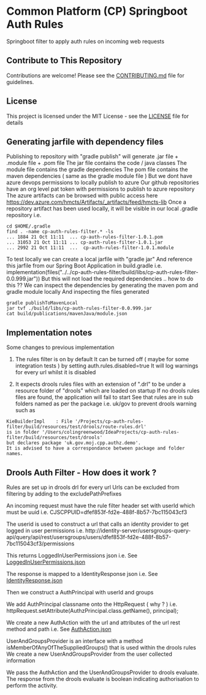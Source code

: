 # Common Platform (CP) Springboot Auth Rules
Springboot filter to apply auth rules on incoming web requests

## Contribute to This Repository

Contributions are welcome! Please see the [CONTRIBUTING.md](.github/CONTRIBUTING.md) file for guidelines.

## License

This project is licensed under the MIT License - see the [LICENSE](LICENSE) file for details


## Generating jarfile with dependency files
Publishing to repository with "gradle publish" will generate .jar file + .module file + .pom file
The jar file contains the code / java classes
The module file contains the gradle dependencies
The pom file contains the maven dependencies ( same as the gradle module file )
But we dont have azure devops permissions to locally publish to azure
Our github repositories have an org level pat token with permissions to publish to azure repository
The azure artifacts can be browsed with public access here
https://dev.azure.com/hmcts/Artifacts/_artifacts/feed/hmcts-lib
Once a repository artifact has been used locally, it will be visible in our local .gradle repository
i.e.
```
cd $HOME/.gradle
find . -name cp-auth-rules-filter.* -ls
... 1884 21 Oct 11:11  ... cp-auth-rules-filter-1.0.1.pom
... 31053 21 Oct 11:11 ... cp-auth-rules-filter-1.0.1.jar
... 2992 21 Oct 11:11  ...  cp-auth-rules-filter-1.0.1.module
```


To test locally we can create a local jarfile with "gradle jar"
And reference this jarfile from our Spring Boot Application in build.gradle
i.e.   implementation(files("../../cp-auth-rules-filter/build/libs/cp-auth-rules-filter-0.0.999.jar"))
But this will not load the required dependencies .. how to do this ??
We can inspect the dependencies by generating the maven pom and gradle module locally 
And inspecting the files generated
```
gradle publishToMavenLocal
jar tvf ./build/libs/cp-auth-rules-filter-0.0.999.jar
cat build/publications/mavenJava/module.json
```

## Implementation notes
Some changes to previous implementation
1) The rules filter is on by default
   It can be turned off ( maybe for some integration tests ) by setting auth.rules.disabled=true
    It will log warnings for every url whilst it is disabled

2) It expects drools rules files with an extension of ".drl" to be under a resource folder of "drools" which are loaded on startup
   If no drools rules files are found, the application will fail to start
   See that rules are in sub folders named as per the package i.e. uk/gov to prevent drools warning such as
```
KieBuilderImpl    : File '/Projects/cp-auth-rules-filter/build/resources/test/drools/route-rules.drl' 
is in folder '/Users/colingreenwood/IdeaProjects/cp-auth-rules-filter/build/resources/test/drools' 
but declares package 'uk.gov.moj.cpp.authz.demo'. 
It is advised to have a correspondance between package and folder names.
```



## Drools Auth Filter - How does it work ?
Rules are set up in drools drl for every url
Urls can be excluded from filtering by adding to the excludePathPrefixes

An incoming request must have the rule filter header set with userId which must be uuid
i.e. CJSCPPUID=dfef853f-fd2e-488f-8b57-7bc115043cf3

The userid is used to construct a url that calls an identity provider to get logged in user permissions
i.e. http://identity-server/usersgroups-query-api/query/api/rest/usersgroups/users/dfef853f-fd2e-488f-8b57-7bc115043cf3/permissions

This returns LoggedInUserPermissions json
i.e. See  [LoggedInUserPermissions.json](./src/test/resources/json/LoggedInUserPermissions.json)

The response is mapped to a IdentityResponse json
i.e. See  [IdentityResponse.json](./src/test/resources/json/IdentityResponse.json)

Then we construct a AuthPrincipal with userId and groups

We add AuthPrincipal classname onto the HttpRequest ( why ? )
i.e. httpRequest.setAttribute(AuthzPrincipal.class.getName(), principal);

We create a new AuthAction with the url and attributes of the url rest method and path
i.e. See  [AuthAction.json](./src/test/resources/json/AuthAction.json)

UserAndGroupsProvider is an interface with a method isMemberOfAnyOfTheSuppliedGroups() that is used within the drools rules
We create a new UserAndGroupsProvider from the user collected information

We pass the AuthAction and the  UserAndGroupsProvider to drools evaluate.
The response from the drools evaluate is boolean indicating authorisation to perform the activity.

